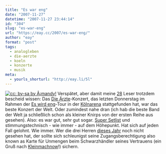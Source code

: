 ```yaml
---
title: "Es war eng"
date: "2007-11-27"
datetime: "2007-11-27 23:44:14"
id: "304"
slug: "es-war-eng"
url: "https://eay.cc/2007/es-war-eng/"
author: "eay"
format: "post"
tags:
  - analogleben
  - die-aerzte
  - koeln
  - konzerte
  - musik
meta:
  - yourls_shorturl: "http://eay.li/5l"
---
```


[![](/uploads/2007/eswareng.jpg "cc: by-sa by Â¡mandy!")](http://www.flickr.com/photos/ydnam/2067162168/) Verspätet, aber damit meine [28](//eay.cc/2007/volkszahlung/) Leser trotzdem bescheid wissen: Das [Die Ärzte](http://aerztepedia.de/)\-Konzert, das letzten Donnerstag im Rahmen der [Es wird eng](//eay.cc/2007/ein-leben-fur-die-arzte/)\-Tour in der [Kölnarena](http://de.wikipedia.org/wiki/K%C3%B6lnarena) stattgefunden hat, war das beste Konzert der Welt. Oder zumindest nahe dran (ich hab die beste Band der Welt ja schließlich schon als kleiner Knirps von der ersten Reihe aus gesehen). Also: es war gut, sehr gut sogar. [Super Setlist](http://www.pinguin-land.de/wordpress/?p=850) und stimmungstechnisch - wie immer - auf dem Höhepunkt. Hat sich auf jeden Fall gelohnt. Wie immer. Wer die drei Herren [dieses Jahr](//eay.cc/2007/rock-am-ring-2007/) noch nicht gesehen hat, der sollte sich schleunigst seine Zugangsberechtigung also known as Karte für Unmengen beim Schwarzhändler seines Vertrauens (ein Gruß nach [Kleinmachnow](http://tinyurl.com/2ucvce)!) sichern.
